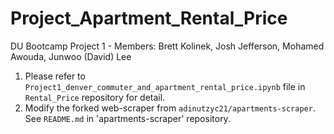 # Project_Apartment_Rental_Price
DU Bootcamp Project 1 - Members: Brett Kolinek, Josh Jefferson, Mohamed Awouda, Junwoo (David) Lee

1. Please refer to `Project1_denver_commuter_and_apartment_rental_price.ipynb` file in `Rental_Price` repository for detail.
2. Modify the forked web-scraper from `adinutzyc21/apartments-scraper`. See `README.md` in 'apartments-scraper' repository.
